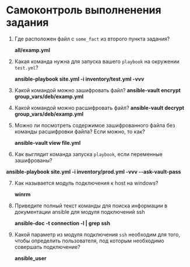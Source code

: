 # Самоконтроль выполненения задания

1. Где расположен файл с `some_fact` из второго пункта задания?
    
    **all/examp.yml**


2. Какая команда нужна для запуска вашего `playbook` на окружении `test.yml`?
    
   **ansible-playbook site.yml -i inventory/test.yml -vvv**

3. Какой командой можно зашифровать файл?
   **ansible-vault encrypt group_vars/deb/examp.yml** 

4. Какой командой можно расшифровать файл?
   **ansible-vault decrypt group_vars/deb/examp.yml**

5. Можно ли посмотреть содержимое зашифрованного файла без команды расшифровки файла? Если можно, то как?

   **ansible-vault view file.yml**
6. Как выглядит команда запуска `playbook`, если переменные зашифрованы?

 **ansible-playbook site.yml -i inventory/prod.yml -vvv --ask-vault-pass**

7. Как называется модуль подключения к host на windows?

   **winrm**

8. Приведите полный текст команды для поиска информации в документации ansible для модуля подключений ssh

   **ansible-doc -t connection -l | grep ssh**

9. Какой параметр из модуля подключения `ssh` необходим для того, чтобы определить пользователя, под которым необходимо совершать подключение?
  
   **ansible_user**